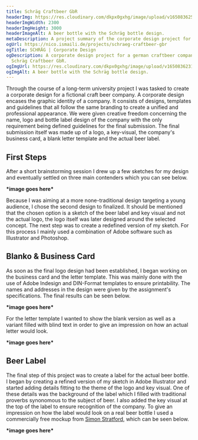 ```yaml
---
title: Schräg Craftbeer GbR
headerImg: https://res.cloudinary.com/dkpx0gxhg/image/upload/v1650836251/projects/shraeg_tchob0.png
headerImgWidth: 2300
headerImgHeight: 3000
headerImageAlt: A beer bottle with the Schräg bottle design.
metaDescription: A project summary of the corporate design project for Schräg Craftbeer GbR.
ogUrl: https://nico.ismaili.de/projects/schraeg-craftbeer-gbr
ogTitle: SCHRÄG | Corporate Design
ogDescription: A corporate design project for a german craftbeer company name
  Schräg Craftbeer GbR.
ogImgUrl: https://res.cloudinary.com/dkpx0gxhg/image/upload/v1650836231/projects/shraeg_og_lfecr2.png
ogImgAlt: A beer bottle with the Schräg bottle design.
---
```

Through the course of a long-term university project I was tasked to create a corporate design for a fictional craft beer company. A corporate design encases the graphic identity of a company. It consists of designs, templates and guidelines that all follow the same branding to create a unified and professional appearance. We were given creative freedom concerning the name, logo and bottle label design of the company with the only requirement being defined guidelines for the final submission. The final submission itself was made up of a logo, a key-visual, the company's business card, a blank letter template and the actual beer label.

## First Steps

After a short brainstorming session I drew up a few sketches for my design and eventually settled on three main contenders which you can see below.

**\*image goes here\***

Because I was aiming at a more none-traditional design targeting a young audience, I chose the second design to finalized. It should be mentioned that the chosen option is a sketch of the beer label and key visual and not the actual logo, the logo itself was later designed around the selected concept. The next step was to create a redefined version of my sketch. For this process I mainly used a combination of Adobe software such as Illustrator and Photoshop.

## Blanko & Business Card

As soon as the final logo design had been established, I began working on the business card and the letter template. This was mainly done with the use of Adobe Indesign and DIN-Format templates to ensure printability. The names and addresses in the design were given by the assignment's specifications. The final results can be seen below. 

**\*image goes here\***

For the letter template I wanted to show the blank version as well as a variant filled with blind text in order to give an impression on how an actual letter would look.

**\*image goes here\***

## Beer Label

The final step of this project was to create a label for the actual beer bottle. I began by creating a refined version of my sketch in Adobe Illustrator and started adding details fitting to the theme of the logo and key visual. One of these details was the background of the label which I filled with traditional proverbs synonomous to the subject of beer. I also added the key visual at the top of the label to ensure recognition of the company. To give an impression on how the label would look on a real beer bottle I used a commercially free mockup from [Simon Stratford](http://simonstratford.com/), which can be seen below.

**\*image goes here\***